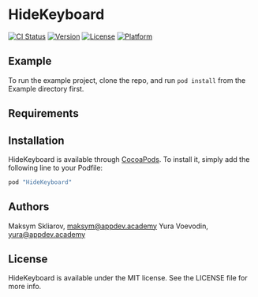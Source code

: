 # HideKeyboard

[![CI Status](http://img.shields.io/travis/appdev-academy/HideKeyboard.svg?style=flat)](https://travis-ci.org/appdev-academy/HideKeyboard)
[![Version](https://img.shields.io/cocoapods/v/HideKeyboard.svg?style=flat)](http://cocoapods.org/pods/HideKeyboard)
[![License](https://img.shields.io/cocoapods/l/HideKeyboard.svg?style=flat)](http://cocoapods.org/pods/HideKeyboard)
[![Platform](https://img.shields.io/cocoapods/p/HideKeyboard.svg?style=flat)](http://cocoapods.org/pods/HideKeyboard)

## Example

To run the example project, clone the repo, and run `pod install` from the Example directory first.

## Requirements

## Installation

HideKeyboard is available through [CocoaPods](http://cocoapods.org). To install
it, simply add the following line to your Podfile:

```ruby
pod "HideKeyboard"
```

## Authors

Maksym Skliarov, maksym@appdev.academy
Yura Voevodin, yura@appdev.academy

## License

HideKeyboard is available under the MIT license. See the LICENSE file for more info.
